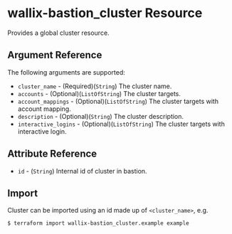 # wallix-bastion_cluster Resource

Provides a global cluster resource.

## Argument Reference

The following arguments are supported:

* `cluster_name` - (Required)(`String`) The cluster name.
* `accounts` - (Optional)(`ListOfString`) The cluster targets.
* `account_mappings` - (Optional)(`ListOfString`) The cluster targets with account mapping.
* `description` - (Optional)(`String`) The cluster description.
* `interactive_logins` - (Optional)(`ListOfString`) The cluster targets with interactive login.

## Attribute Reference

* `id` - (`String`) Internal id of cluster in bastion.

## Import

Cluster can be imported using an id made up of `<cluster_name>`, e.g.

```
$ terraform import wallix-bastion_cluster.example example
```
